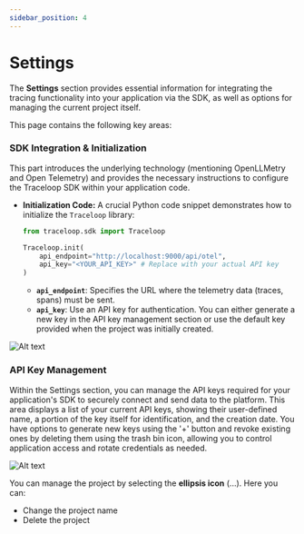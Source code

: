 ```yaml
---
sidebar_position: 4
---
```


# Settings

The **Settings** section provides essential information for integrating the tracing functionality into your application via the SDK, as well as options for managing the current project itself.

This page contains the following key areas:

### SDK Integration & Initialization

This part introduces the underlying technology (mentioning OpenLLMetry and Open Telemetry) and provides the necessary instructions to configure the Traceloop SDK within your application code.

* **Initialization Code:** A crucial Python code snippet demonstrates how to initialize the `Traceloop` library:

    ```python
    from traceloop.sdk import Traceloop

    Traceloop.init(
        api_endpoint="http://localhost:9000/api/otel",
        api_key="<YOUR_API_KEY>" # Replace with your actual API key
    )
    ```

    * **`api_endpoint`**: Specifies the URL where the telemetry data (traces, spans) must be sent.
    * **`api_key`**: Use an API key for authentication. You can either generate a new key in the 
    API key management section or use the default key provided when the project was initially created.

![Alt text](/img/quickstart/tracing_settings.png "Settings")

### API Key Management

Within the Settings section, you can manage the API keys required for your application's SDK to securely connect and send data to the platform. This area displays a list of your current API keys,
showing their user-defined name, a portion of the key itself for identification, and the creation date.
You have options to generate new keys using the '+' button and revoke existing ones by deleting them using the trash bin icon, allowing you to control application access and rotate credentials as needed.

![Alt text](/img/tracing/tracing_settings_api.png "Settings")

You can manage the project by selecting the **ellipsis icon** (...). Here you can:

* Change the project name
* Delete the project

